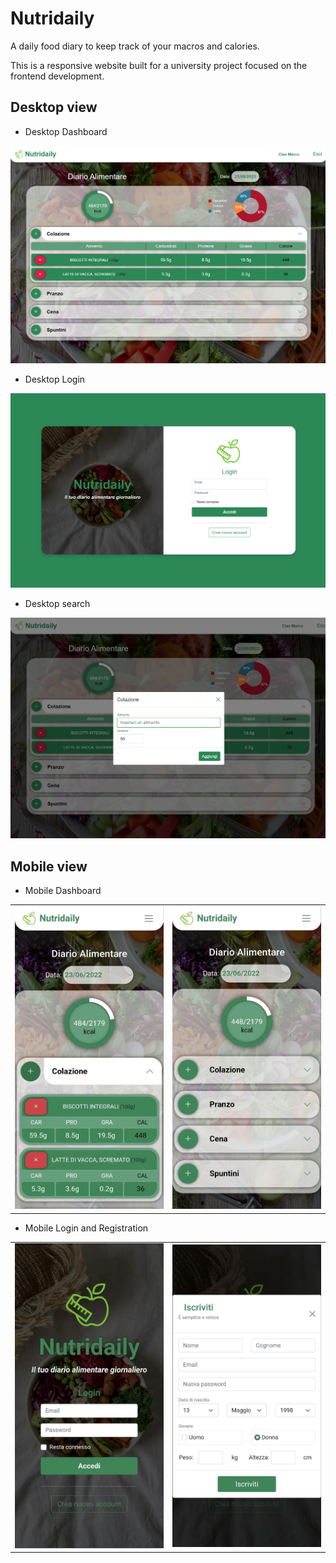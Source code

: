 # Nutridaily

A daily food diary to keep track of your macros and calories.

This is a responsive website built for a university project focused on the frontend development.

## Desktop view
- Desktop Dashboard
<img src="https://github.com/michelegranatiero/Nutridaily/blob/main/images/Dashboard_Desktop.png" width=800>

- Desktop Login
<img src="https://github.com/michelegranatiero/Nutridaily/blob/main/images/Login_Desktop.png" width=800>

- Desktop search
<img src="https://github.com/michelegranatiero/Nutridaily/blob/main/images/Search_Desktop.png" width=800>

## Mobile view

- Mobile Dashboard

<table>
  <tbody>
    <tr>
      <td>
        <img src="https://github.com/michelegranatiero/Nutridaily/blob/main/images/Dashboard_Open_Mobile.jpg"  width=300>
      </td>
      <td>
        <img src="https://github.com/michelegranatiero/Nutridaily/blob/main/images/Dashboard_Closed_Mobile.jpg" width=300>
      </td>
    </tr>
  </tbody>
</table>

- Mobile Login and Registration

<table>
  <tbody>
    <tr>
      <td>
        <img src="https://github.com/michelegranatiero/Nutridaily/blob/main/images/Login_Mobile.jpg" width=300>
      </td>
      <td>
        <img src="https://github.com/michelegranatiero/Nutridaily/blob/main/images/Registr_Mobile.jpg" width=300>
      </td>
    </tr>
  </tbody>
</table>


